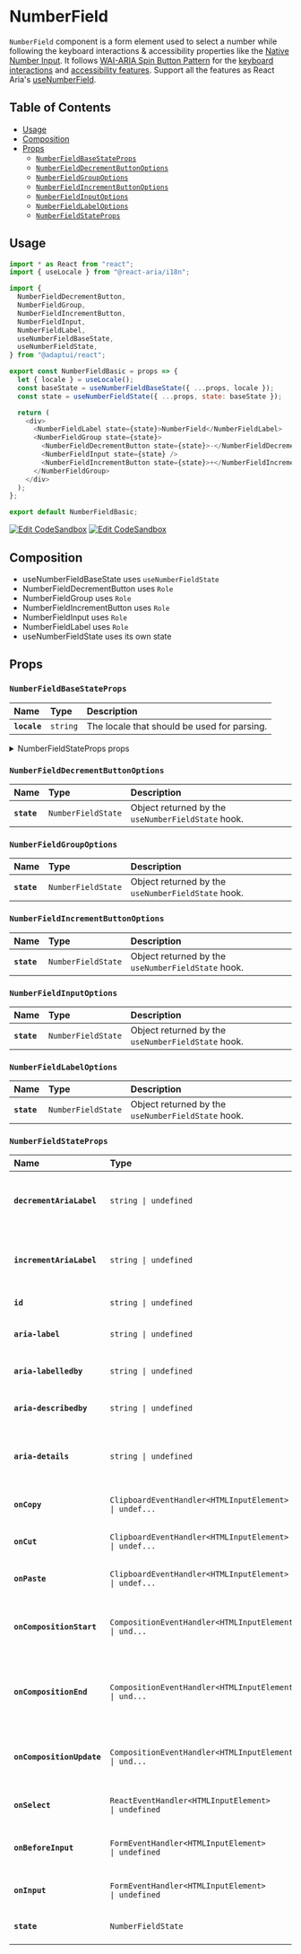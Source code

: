 # NumberField

`NumberField` component is a form element used to select a number while
following the keyboard interactions & accessibility properties like the
[Native Number Input](https://developer.mozilla.org/en-US/docs/Web/HTML/Element/input/number).
It follows
[WAI-ARIA Spin Button Pattern](https://www.w3.org/WAI/ARIA/apg/patterns/spinbutton/)
for the
[keyboard interactions](https://www.w3.org/WAI/ARIA/apg/patterns/spinbutton/#:~:text=month%2C%20and%20year.-,Keyboard%20Interaction,-Up%20Arrow)
and
[accessibility features](https://www.w3.org/WAI/ARIA/apg/patterns/spinbutton/#:~:text=to%20perform%20them.-,WAI%2DARIA%20Roles%2C%20States%2C%20and%20Properties,-The%20focusable%20element).
Support all the features as React Aria's
[useNumberField](https://react-spectrum.adobe.com/react-aria/useNumberField.html#features).

## Table of Contents

- [Usage](#usage)
- [Composition](#composition)
- [Props](#props)
  - [`NumberFieldBaseStateProps`](#numberfieldbasestateprops)
  - [`NumberFieldDecrementButtonOptions`](#numberfielddecrementbuttonoptions)
  - [`NumberFieldGroupOptions`](#numberfieldgroupoptions)
  - [`NumberFieldIncrementButtonOptions`](#numberfieldincrementbuttonoptions)
  - [`NumberFieldInputOptions`](#numberfieldinputoptions)
  - [`NumberFieldLabelOptions`](#numberfieldlabeloptions)
  - [`NumberFieldStateProps`](#numberfieldstateprops)

## Usage

```js
import * as React from "react";
import { useLocale } from "@react-aria/i18n";

import {
  NumberFieldDecrementButton,
  NumberFieldGroup,
  NumberFieldIncrementButton,
  NumberFieldInput,
  NumberFieldLabel,
  useNumberFieldBaseState,
  useNumberFieldState,
} from "@adaptui/react";

export const NumberFieldBasic = props => {
  let { locale } = useLocale();
  const baseState = useNumberFieldBaseState({ ...props, locale });
  const state = useNumberFieldState({ ...props, state: baseState });

  return (
    <div>
      <NumberFieldLabel state={state}>NumberField</NumberFieldLabel>
      <NumberFieldGroup state={state}>
        <NumberFieldDecrementButton state={state}>-</NumberFieldDecrementButton>
        <NumberFieldInput state={state} />
        <NumberFieldIncrementButton state={state}>+</NumberFieldIncrementButton>
      </NumberFieldGroup>
    </div>
  );
};

export default NumberFieldBasic;
```

[![Edit CodeSandbox](https://img.shields.io/badge/NumberField-Open%20On%20CodeSandbox-%230971f1?style=for-the-badge&logo=codesandbox&labelColor=151515)](https://codesandbox.io/s/dwz8wi)
[![Edit CodeSandbox](https://img.shields.io/badge/NumberField-Open%20On%20CodeSandbox-%230971f1?style=for-the-badge&logo=codesandbox&labelColor=151515)](https://codesandbox.io/s/h4pxl7)

## Composition

- useNumberFieldBaseState uses `useNumberFieldState`
- NumberFieldDecrementButton uses `Role`
- NumberFieldGroup uses `Role`
- NumberFieldIncrementButton uses `Role`
- NumberFieldInput uses `Role`
- NumberFieldLabel uses `Role`
- useNumberFieldState uses its own state

## Props

### `NumberFieldBaseStateProps`

| Name         | Type                | Description                                 |
| :----------- | :------------------ | :------------------------------------------ |
| **`locale`** | <code>string</code> | The locale that should be used for parsing. |

<details><summary>NumberFieldStateProps props</summary>
> These props are returned by the other props You can also provide these props.

| Name                  | Type                                                                                                                                                      | Description                                                                                                                                                |
| :-------------------- | :-------------------------------------------------------------------------------------------------------------------------------------------------------- | :--------------------------------------------------------------------------------------------------------------------------------------------------------- |
| **`formatOptions`**   | <code>NumberFormatOptions \| undefined</code>                                                                                                             | Formatting options for the value displayed in the number field.This also affects what characters are allowed to be typed by the user.                      |
| **`isDisabled`**      | <code>boolean \| undefined</code>                                                                                                                         | Whether the input is disabled.                                                                                                                             |
| **`isReadOnly`**      | <code>boolean \| undefined</code>                                                                                                                         | Whether the input can be selected but not changed by the user.                                                                                             |
| **`validationState`** | <code>ValidationState \| undefined</code>                                                                                                                 | Whether the input should display its "valid" or "invalid" visual styling.                                                                                  |
| **`isRequired`**      | <code>boolean \| undefined</code>                                                                                                                         | Whether user input is required on the input before form submission.Often paired with the `necessityIndicator` prop to add a visual indicator to the input. |
| **`autoFocus`**       | <code>boolean \| undefined</code>                                                                                                                         | Whether the element should receive focus on render.                                                                                                        |
| **`onFocus`**         | <code title="((e: FocusEvent&#60;Element, Element&#62;) =&#62; void) \| undefined">((e: FocusEvent&#60;Element, Element&#62;) =&#62; void) \| u...</code> | Handler that is called when the element receives focus.                                                                                                    |
| **`onBlur`**          | <code title="((e: FocusEvent&#60;Element, Element&#62;) =&#62; void) \| undefined">((e: FocusEvent&#60;Element, Element&#62;) =&#62; void) \| u...</code> | Handler that is called when the element loses focus.                                                                                                       |
| **`onFocusChange`**   | <code>((isFocused: boolean) =&#62; void) \| undefined</code>                                                                                              | Handler that is called when the element's focus status changes.                                                                                            |
| **`onKeyDown`**       | <code>((e: KeyboardEvent) =&#62; void) \| undefined</code>                                                                                                | Handler that is called when a key is pressed.                                                                                                              |
| **`onKeyUp`**         | <code>((e: KeyboardEvent) =&#62; void) \| undefined</code>                                                                                                | Handler that is called when a key is released.                                                                                                             |
| **`placeholder`**     | <code>string \| undefined</code>                                                                                                                          | Temporary text that occupies the text input when it is empty.                                                                                              |
| **`value`**           | <code>T \| undefined</code>                                                                                                                               | The current value (controlled).                                                                                                                            |
| **`defaultValue`**    | <code>T \| undefined</code>                                                                                                                               | The default value (uncontrolled).                                                                                                                          |
| **`onChange`**        | <code>((value: C) =&#62; void) \| undefined</code>                                                                                                        | Handler that is called when the value changes.                                                                                                             |
| **`minValue`**        | <code>T \| undefined</code>                                                                                                                               | The smallest value allowed for the input.                                                                                                                  |
| **`maxValue`**        | <code>T \| undefined</code>                                                                                                                               | The largest value allowed for the input.                                                                                                                   |
| **`step`**            | <code>T \| undefined</code>                                                                                                                               | The amount that the input value changes with each increment or decrement "tick".                                                                           |
| **`label`**           | <code>ReactNode</code>                                                                                                                                    | The content to display as the label.                                                                                                                       |
| **`description`**     | <code>ReactNode</code>                                                                                                                                    | A description for the field. Provides a hint such as specific requirements for what to choose.                                                             |
| **`errorMessage`**    | <code>ReactNode</code>                                                                                                                                    | An error message for the field.                                                                                                                            |

</details>

### `NumberFieldDecrementButtonOptions`

| Name        | Type                          | Description                                        |
| :---------- | :---------------------------- | :------------------------------------------------- |
| **`state`** | <code>NumberFieldState</code> | Object returned by the `useNumberFieldState` hook. |

### `NumberFieldGroupOptions`

| Name        | Type                          | Description                                        |
| :---------- | :---------------------------- | :------------------------------------------------- |
| **`state`** | <code>NumberFieldState</code> | Object returned by the `useNumberFieldState` hook. |

### `NumberFieldIncrementButtonOptions`

| Name        | Type                          | Description                                        |
| :---------- | :---------------------------- | :------------------------------------------------- |
| **`state`** | <code>NumberFieldState</code> | Object returned by the `useNumberFieldState` hook. |

### `NumberFieldInputOptions`

| Name        | Type                          | Description                                        |
| :---------- | :---------------------------- | :------------------------------------------------- |
| **`state`** | <code>NumberFieldState</code> | Object returned by the `useNumberFieldState` hook. |

### `NumberFieldLabelOptions`

| Name        | Type                          | Description                                        |
| :---------- | :---------------------------- | :------------------------------------------------- |
| **`state`** | <code>NumberFieldState</code> | Object returned by the `useNumberFieldState` hook. |

### `NumberFieldStateProps`

| Name                      | Type                                                                                                                                            | Description                                                                                                                                                                                                |
| :------------------------ | :---------------------------------------------------------------------------------------------------------------------------------------------- | :--------------------------------------------------------------------------------------------------------------------------------------------------------------------------------------------------------- |
| **`decrementAriaLabel`**  | <code>string \| undefined</code>                                                                                                                | A custom aria-label for the decrement button. If not provided, the localized string "Decrement" is used.                                                                                                   |
| **`incrementAriaLabel`**  | <code>string \| undefined</code>                                                                                                                | A custom aria-label for the increment button. If not provided, the localized string "Increment" is used.                                                                                                   |
| **`id`**                  | <code>string \| undefined</code>                                                                                                                | The element's unique identifier. See [MDN](https://developer.mozilla.org/en-US/docs/Web/HTML/Global_attributes/id).                                                                                        |
| **`aria-label`**          | <code>string \| undefined</code>                                                                                                                | Defines a string value that labels the current element.                                                                                                                                                    |
| **`aria-labelledby`**     | <code>string \| undefined</code>                                                                                                                | Identifies the element (or elements) that labels the current element.                                                                                                                                      |
| **`aria-describedby`**    | <code>string \| undefined</code>                                                                                                                | Identifies the element (or elements) that describes the object.                                                                                                                                            |
| **`aria-details`**        | <code>string \| undefined</code>                                                                                                                | Identifies the element (or elements) that provide a detailed, extended description for the object.                                                                                                         |
| **`onCopy`**              | <code title="ClipboardEventHandler&#60;HTMLInputElement&#62; \| undefined">ClipboardEventHandler&#60;HTMLInputElement&#62; \| undef...</code>   | Handler that is called when the user copies text. See [MDN](https://developer.mozilla.org/en-US/docs/Web/API/HTMLElement/oncopy).                                                                          |
| **`onCut`**               | <code title="ClipboardEventHandler&#60;HTMLInputElement&#62; \| undefined">ClipboardEventHandler&#60;HTMLInputElement&#62; \| undef...</code>   | Handler that is called when the user cuts text. See [MDN](https://developer.mozilla.org/en-US/docs/Web/API/HTMLElement/oncut).                                                                             |
| **`onPaste`**             | <code title="ClipboardEventHandler&#60;HTMLInputElement&#62; \| undefined">ClipboardEventHandler&#60;HTMLInputElement&#62; \| undef...</code>   | Handler that is called when the user pastes text. See [MDN](https://developer.mozilla.org/en-US/docs/Web/API/HTMLElement/onpaste).                                                                         |
| **`onCompositionStart`**  | <code title="CompositionEventHandler&#60;HTMLInputElement&#62; \| undefined">CompositionEventHandler&#60;HTMLInputElement&#62; \| und...</code> | Handler that is called when a text composition system starts a new text composition session. See [MDN](https://developer.mozilla.org/en-US/docs/Web/API/Element/compositionstart_event).                   |
| **`onCompositionEnd`**    | <code title="CompositionEventHandler&#60;HTMLInputElement&#62; \| undefined">CompositionEventHandler&#60;HTMLInputElement&#62; \| und...</code> | Handler that is called when a text composition system completes or cancels the current text composition session. See [MDN](https://developer.mozilla.org/en-US/docs/Web/API/Element/compositionend_event). |
| **`onCompositionUpdate`** | <code title="CompositionEventHandler&#60;HTMLInputElement&#62; \| undefined">CompositionEventHandler&#60;HTMLInputElement&#62; \| und...</code> | Handler that is called when a new character is received in the current text composition session. See [MDN](https://developer.mozilla.org/en-US/docs/Web/API/Element/compositionupdate_event).              |
| **`onSelect`**            | <code>ReactEventHandler&#60;HTMLInputElement&#62; \| undefined</code>                                                                           | Handler that is called when text in the input is selected. See [MDN](https://developer.mozilla.org/en-US/docs/Web/API/Element/select_event).                                                               |
| **`onBeforeInput`**       | <code>FormEventHandler&#60;HTMLInputElement&#62; \| undefined</code>                                                                            | Handler that is called when the input value is about to be modified. See [MDN](https://developer.mozilla.org/en-US/docs/Web/API/HTMLElement/beforeinput_event).                                            |
| **`onInput`**             | <code>FormEventHandler&#60;HTMLInputElement&#62; \| undefined</code>                                                                            | Handler that is called when the input value is modified. See [MDN](https://developer.mozilla.org/en-US/docs/Web/API/HTMLElement/input_event).                                                              |
| **`state`**               | <code>NumberFieldState</code>                                                                                                                   | Object returned by the `useNumberFieldBaseState` hook.                                                                                                                                                     |
